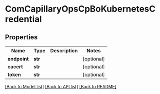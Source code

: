 # ComCapillaryOpsCpBoKubernetesCredential

## Properties
Name | Type | Description | Notes
------------ | ------------- | ------------- | -------------
**endpoint** | **str** |  | [optional] 
**cacert** | **str** |  | [optional] 
**token** | **str** |  | [optional] 

[[Back to Model list]](../README.md#documentation-for-models) [[Back to API list]](../README.md#documentation-for-api-endpoints) [[Back to README]](../README.md)


